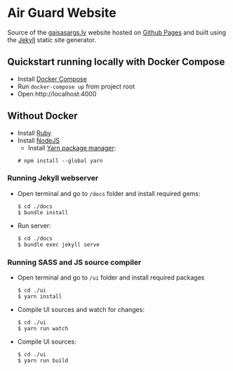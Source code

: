 # Air Guard Website

Source of the [gaisasargs.lv](https://gaisasargs.lv) website hosted on [Github Pages](https://pages.github.com/) and built using the [Jekyll](https://jekyllrb.com/) static site generator.

## Quickstart running locally with Docker Compose

+ Install [Docker Compose](https://docs.docker.com/compose/install/)
+ Run `docker-compose up` from project root
+ Open http://localhost:4000

## Without Docker

+ Install [Ruby](https://www.ruby-lang.org/en/documentation/installation/)
+ Install [NodeJS](https://nodejs.org/en/download/)
    + Install [Yarn package manager](https://classic.yarnpkg.com/lang/en/docs/install/):
    ```shell
    # npm install --global yarn
    ```

### Running Jekyll webserver

+ Open terminal and go to `/docs` folder and install required gems:
    ```shell
    $ cd ./docs
    $ bundle install
    ```


+ Run server:
    ```shell
    $ cd ./docs
    $ bundle exec jekyll serve
    ```

### Running SASS and JS source compiler

+ Open terminal and go to `/ui` folder and install required packages
    ```shell
    $ cd ./ui
    $ yarn install
    ```

+ Compile UI sources and watch for changes:
    ```shell
    $ cd ./ui
    $ yarn run watch
    ```

+ Compile UI sources:
    ```shell
    $ cd ./ui
    $ yarn run build
    ```
